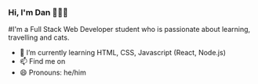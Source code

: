 ### Hi, I'm Dan 👋👨‍💻

#I'm a Full Stack Web Developer student who is passionate about learning, travelling and cats.

- 🌱 I’m currently learning HTML, CSS, Javascript (React, Node.js)
- 📫 Find me on 
- 😄 Pronouns: he/him
